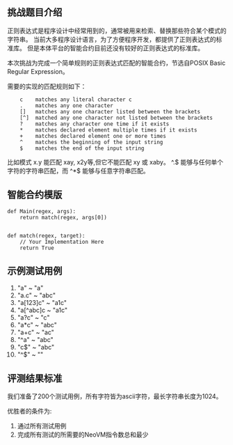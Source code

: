 
## 挑战题目介绍

正则表达式是程序设计中经常用到的，通常被用来检索、替换那些符合某个模式的字符串。
当前大多程序设计语言，为了方便程序开发，都提供了正则表达式的标准库。
但是本体平台的智能合约目前还没有较好的正则表达式的标准库。

本次挑战为完成一个简单规则的正则表达式匹配的智能合约，节选自POSIX Basic Regular Expression。

需要的实现的匹配规则如下：

```
    c    matches any literal character c
    .    matches any one character
    []   matches any one character listed between the brackets
    [^]  matched any one character not listed between the brackets
    ?    matches any character one time if it exists
    *    matches declared element multiple times if it exists
    +    matches declared element one or more times
    ^    matches the beginning of the input string
    $    matches the end of the input string
```

比如模式 x.y 能匹配 xay, x2y等,但它不能匹配 xy 或 xaby。
^.$ 能够与任何单个字符的字符串匹配，而 ^\*$ 能够与任意字符串匹配。

## 智能合约模版

```
def Main(regex, args):
    return match(regex, args[0])


def match(regex, target):
    // Your Implementation Here
    return True
```


## 示例测试用例

1. "a" ~ "a"
2. "a.c" ~ "abc"
3. "a[123]c" ~ "a1c"
4. "a[\^abc]c ~ "a1c"
5. "a?c" ~ "c"
6. "a\*c" ~ "abc"
7. "a+c" ~ "ac"
8. "^a" ~ "abc"
9. "c$" ~ "abc"
10. "^$" ~ ""


## 评测结果标准

我们准备了200个测试用例，所有字符皆为ascii字符，最长字符串长度为1024。

优胜者的条件为:

1. 通过所有测试用例
2. 完成所有测试的所需要的NeoVM指令数总和最少


